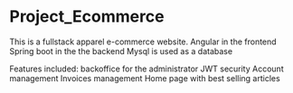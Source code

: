 # Project_Ecommerce
This is a fullstack apparel e-commerce website.
Angular in the frontend
Spring boot in the the backend
Mysql is used as a database

Features included:
backoffice for the administrator
JWT security
Account management
Invoices management
Home page with best selling articles


